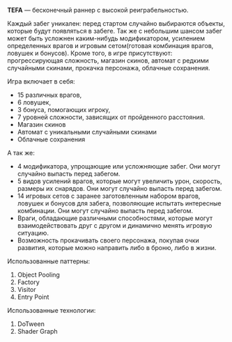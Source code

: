 **TEFA** — бесконечный раннер с высокой реиграбельностью.

Каждый забег уникален: перед стартом случайно выбираются объекты, которые будут появляться в забеге. Так же с небольшим шансом забег может быть усложнен каким-нибудь модификатором, усилением определенных врагов и игровым сетом(готовая комбинация врагов, ловушек и бонусов).
Кроме того, в игре присутствуют: прогрессирующая сложность, магазин скинов, автомат с редкими случайными скинами, прокачка персонажа, облачные сохранения.

Игра включает в себя:
- 15 различных врагов,
- 6 ловушек,
- 3 бонуса, помогающих игроку,
- 7 уровней сложности, зависящих от пройденного расстояния.
- Магазин скинов
- Автомат с уникальными случайными скинами
- Облачные сохранения

А так же:

- 4 модификатора, упрощающие или усложняющие забег. Они могут случайно выпасть перед забегом.
- 5 видов усилений врагов, которые могут увеличить урон, скорость, размеры их снарядов. Они могут случайно выпасть перед забегом.
- 14 игровых сетов с заранее заготовленным набором врагов, ловушек и бонусов для забега, позволяющие испытать интересные комбинации. Они могут случайно выпасть перед забегом.
- Враги, обладающие различными способностями, которые могут взаимодействовать друг с другом и динамично менять игровую ситуацию.
- Возможность прокачивать своего персонажа, покупая очки развития, которые можно направить либо в броню, либо в жизни.

Использованные паттерны:
1. Object Pooling
2. Factory
3. Visitor
4. Entry Point

Использованные технологии:
1. DoTween
2. Shader Graph

